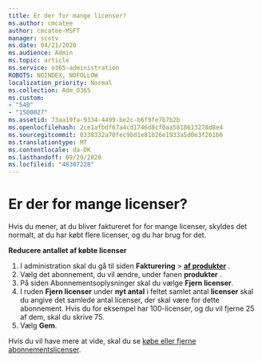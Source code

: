 ```yaml
---
title: Er der for mange licenser?
ms.author: cmcatee
author: cmcatee-MSFT
manager: scotv
ms.date: 04/21/2020
ms.audience: Admin
ms.topic: article
ms.service: o365-administration
ROBOTS: NOINDEX, NOFOLLOW
localization_priority: Normal
ms.collection: Adm_O365
ms.custom:
- "540"
- "1500027"
ms.assetid: 73aa19fa-9334-4499-be2c-b6f9fe7b7b2b
ms.openlocfilehash: 2ce1afbdf67a4cd1746d8cf0aa5818613278d8e4
ms.sourcegitcommit: 0338332a70fec9bd1e81b26e1933a5d0e3f261b6
ms.translationtype: MT
ms.contentlocale: da-DK
ms.lasthandoff: 09/29/2020
ms.locfileid: "48307228"
---
```

# <a name="too-many-licenses"></a>Er der for mange licenser?

Hvis du mener, at du bliver faktureret for for mange licenser, skyldes det normalt, at du har købt flere licenser, og du har brug for det.
  
**Reducere antallet af købte licenser**
  
1. I administration skal du gå til siden **Fakturering** \> **[af produkter](https://go.microsoft.com/fwlink/p/?linkid=842054)** .
2. Vælg det abonnement, du vil ændre, under fanen **produkter** .
3. På siden Abonnementsoplysninger skal du vælge **Fjern licenser**.
4. I ruden **Fjern licenser** under **nyt antal** i feltet samlet antal **licenser** skal du angive det samlede antal licenser, der skal være for dette abonnement. Hvis du for eksempel har 100-licenser, og du vil fjerne 25 af dem, skal du skrive 75.
5. Vælg **Gem**.

Hvis du vil have mere at vide, skal du se [købe eller fjerne abonnementslicenser](https://docs.microsoft.com/microsoft-365/commerce/licenses/buy-licenses).
